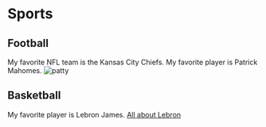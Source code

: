 # Sports
## Football
My favorite NFL team is the Kansas City Chiefs.
My favorite player is Patrick Mahomes.
![patty](https://img.bleacherreport.net/img/images/photos/003/834/298/hi-res-723cfd663e602f2336edde6d567fb2d4_crop_north.jpg?h=533&w=800&q=70&crop_x=center&crop_y=top)
## Basketball
My favorite player is Lebron James. 
[All about Lebron](https://en.wikipedia.org/wiki/LeBron_James)
